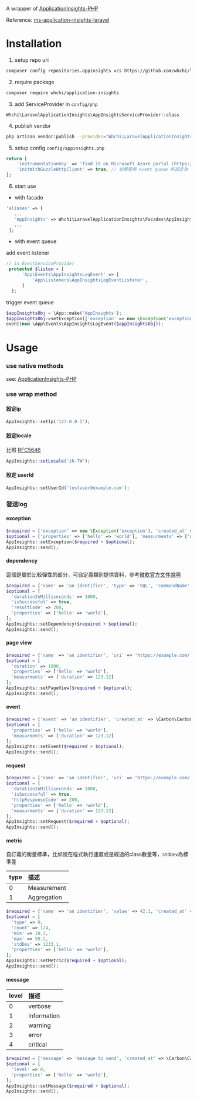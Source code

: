 A wrapper of [ApplicationInsights-PHP](https://github.com/Microsoft/ApplicationInsights-PHP)

Reference: [ms-application-insights-laravel](https://github.com/Marchie/ms-application-insights-laravel)

# Installation
1. setup repo uri
```bash
composer config repositories.appinsights vcs https://github.com/whchi/laravel-application-insights.git
```
2. require package
```bash
composer require whchi/application-insights
```
3. add ServiceProvider in `config/php`
```text
Whchi\LaravelApplicationInsights\AppInsightsServiceProvider::class
```
4. publish vendor
```bash
php artisan vendor:publish --provider="Whchi\LaravelApplicationInsights\AppInsightsServiceProvider"
```
5. setup config `config/appinsights.php`
```php
return [
    'instrumentationKey' => 'find it on Microsoft Azure portal (https://portal.azure.com)'
    'initWithGuzzleHttpClient' => true, // 如果要用 event queue 則設定為 false
];

```
6. start use
* with facade
```php
'aliases' => [
   ...
   'AppInsights' => Whchi\LaravelApplicationInsights\Facades\AppInsights::class,
   ...
 ];
```
* with event queue

add event listener
```php
// in EventServiceProvider
 protected $listen = [
      'App\Events\AppInsightsLogEvent' => [
          'App\Listeners\AppInsightsLogEventListener',
      ]
  ];
```
trigger event queue
```php
$appInsightsObj = \App::make('AppInsights');
$appInsightsObj->setException(['exception' => new \Exception('exception'), 'created_at' => \Carbon\Carbon::now()]);
event(new \App\Events\AppInsightsLogEvent($appInsightsObj));
```

# Usage

### use native methods
see: [ApplicationInsights-PHP](https://github.com/Microsoft/ApplicationInsights-PHP)
### use wrap method
#### 設定ip
```php
AppInsights::setIp('127.0.0.1');
```
#### 設定locale
比照 [RFC5646](https://tools.ietf.org/html/rfc5646)
```php
AppInsights::setLocale('zh-TW');
```
#### 設定 userId
```php
AppInsights::setUserId('testuser@example.com');
```


### 發送log

#### exception
```php
$required = ['exception' => new \Exception('exception'), 'created_at' => \Carbon\Carbon::now()];
$optional = ['properties' => ['hello' => 'world'], 'measurments' => ['duration' => 123.12]];
AppInsights::setException($required + $optional);
AppInsights::send();
```
#### dependency
這個是屬於比較彈性的部分，可自定義類別提供資料，參考[微軟官方文件說明](https://docs.microsoft.com/en-us/azure/azure-monitor/app/asp-net-dependencies)
```php
$required = ['name' => 'an identifier', 'type' => 'SQL', 'commandName' => 'SELECT * FROM TABLE', 'created_at' => \Carbon\Carbon::now()];
$optional = [
  'durationInMilliseconds' => 1000,
  'isSuccessful' => true,
  'resultCode' => 200,
  'properties' => ['hello' => 'world'],
];
AppInsights::setDependency($required + $optional);
AppInsights::send();
```
#### page view
```php
$required = ['name' => 'an identifier', 'uri' => 'https://example.com/', 'created_at' => \Carbon\Carbon::now()];
$optional = [
  'duration' => 1000,
  'properties' => ['hello' => 'world'],
  'measurments' => ['duration' => 123.12]
];
AppInsights::setPageView($required + $optional);
AppInsights::send();
```
#### event
```php
$required = ['event' => 'an identifier', 'created_at' => \Carbon\Carbon::now()];
$optional = [
  'properties' => ['hello' => 'world'],
  'measurments' => ['duration' => 123.12]
];
AppInsights::setEvent($required + $optional);
AppInsights::send();
```
#### request
```php
$required = ['name' => 'an identifier', 'uri' => 'https://example.com/', 'created_at' => \Carbon\Carbon::now()];
$optional = [
  'durationInMilliseconds' => 1000,
  'isSuccessful' => true,
  'httpResponseCode' => 200,
  'properties' => ['hello' => 'world'],
  'measurments' => ['duration' => 123.12]
];
AppInsights::setRequest($required + $optional);
AppInsights::send();
```
#### metric
自訂義的衡量標準，比如說在程式執行速度或是經過的class數量等，`stdDev`為標準差

| type | 描述        |
| :--- | :---------- |
| 0    | Measurement |
| 1    | Aggregation |
```php
$required = ['name' => 'an identifier', 'value' => 42.1, 'created_at' => \Carbon\Carbon::now()];
$optional = [
  'type' => 0,
  'count' => 124,
  'min' => 10.3,
  'max' => 99.2,
  'stdDev' => 1233.1,
  'properties' => ['hello' => 'world'],
];
AppInsights::setMetric($required + $optional);
AppInsights::send();
```
#### message
| level | 描述        |
| :---- | :---------- |
| 0     | verbose     |
| 1     | information |
| 2     | warning     |
| 3     | error       |
| 4     | critical    |
```php
$required = ['message' => 'message to send', 'created_at' => \Carbon\Carbon::now()];
$optional = [
  'level' => 0,
  'properties' => ['hello' => 'world'],
];
AppInsights::setMessage($required + $optional);
AppInsights::send();
```

